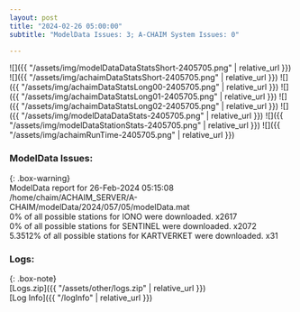 ```yaml
---
layout: post
title: "2024-02-26 05:00:00"
subtitle: "ModelData Issues: 3; A-CHAIM System Issues: 0"

---
```


![]({{ "/assets/img/modelDataDataStatsShort-2405705.png" | relative_url }})
![]({{ "/assets/img/achaimDataStatsShort-2405705.png" | relative_url }})
![]({{ "/assets/img/achaimDataStatsLong00-2405705.png" | relative_url }})
![]({{ "/assets/img/achaimDataStatsLong01-2405705.png" | relative_url }})
![]({{ "/assets/img/achaimDataStatsLong02-2405705.png" | relative_url }})
![]({{ "/assets/img/modelDataDataStats-2405705.png" | relative_url }})
![]({{ "/assets/img/modelDataStationStats-2405705.png" | relative_url }})
![]({{ "/assets/img/achaimRunTime-2405705.png" | relative_url }})


### ModelData Issues:  
  
{: .box-warning}  
 ModelData report for 26-Feb-2024 05:15:08   
 /home/chaim/ACHAIM_SERVER/A-CHAIM/modelData/2024/057/05/modelData.mat   
 0% of all possible stations for IONO were downloaded. x2617   
 0% of all possible stations for SENTINEL were downloaded. x2072   
 5.3512% of all possible stations for KARTVERKET were downloaded. x31   
  


### Logs:  
  
{: .box-note}  
[Logs.zip]({{ "/assets/other/logs.zip" | relative_url }})  
[Log Info]({{ "/logInfo" | relative_url }})  
